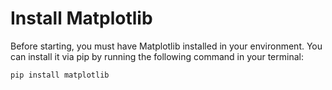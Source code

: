 # Install Matplotlib

Before starting, you must have Matplotlib installed in your environment. You can install it via pip by running the following command in your terminal:

```shell
pip install matplotlib
```
